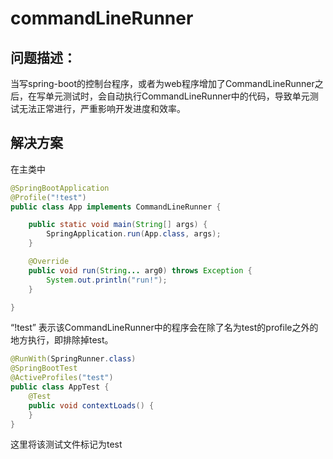 # commandLineRunner

## 问题描述：

当写spring-boot的控制台程序，或者为web程序增加了CommandLineRunner之后，在写单元测试时，会自动执行CommandLineRunner中的代码，导致单元测试无法正常进行，严重影响开发进度和效率。

## 解决方案

在主类中

```java
@SpringBootApplication
@Profile("!test")
public class App implements CommandLineRunner {

    public static void main(String[] args) {
        SpringApplication.run(App.class, args);
    }

    @Override
    public void run(String... arg0) throws Exception {
        System.out.println("run!");
    }

}
```

“!test” 表示该CommandLineRunner中的程序会在除了名为test的profile之外的地方执行，即排除掉test。

```java
@RunWith(SpringRunner.class)
@SpringBootTest
@ActiveProfiles("test")
public class AppTest {
    @Test
    public void contextLoads() {
    }
}
```

这里将该测试文件标记为test